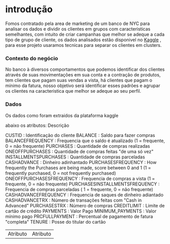 
# introdução 

Fomos contratado pela area de marketing de um banco de NYC para analisar os dados e dividir os clientes em  grupos com caracteristicas semelhantes, com intuito de criar campanhas que melhor se adeque a cada tipo de grupo de cliente, os dados analisados estão disponivel no <a href="https://www.kaggle.com/datasets/arjunbhasin2013/ccdata">Kaggle</a> , para esse projeto usaramos tecnicas para separar os clientes em clusters.

### Contexto do negócio

No banco à diversos comportamentos que podemos identificar dos clientes através de suas movimentações em sua conta e a contração de produtos, tem clientes que pagam suas vendas a vista, há clientes que pagam o mínimo da fatura, nosso objetivo será identificar esses padrões e agrupar os clientes na caracteristica que melhor se adeque ao seu perfil.

### Dados

Os dados como foram extraidos da plataforma kaggle
<table>
abaixo os atributos:
  <tr><td>Atributo </td><td>Atributo</td>Descrição</tr>  

CUSTID : Identificação do cliente
BALANCE : Saldo para fazer compras
BALANCEFREQUENCY : Frequencia que o saldo é atualizado (1 = frequente, 0 = não frequente)
PURCHASES : Quantidade de compras realizadas
ONEOFFPURCHASES : Quantidade de compras feitas "de uma só vez"
INSTALLMENTSPURCHASES : Quantidade de compras parceladas
CASHADVANCE : Dinheiro adinhantado
PURCHASESFREQUENCY : How frequently the Purchases are being made, score between 0 and 1 (1 = frequently purchased, 0 = not frequently purchased)
ONEOFFPURCHASESFREQUENCY : Frequencia de compras a vista (1 = frequente, 0 = não frequente)
PURCHASESINSTALLMENTSFREQUENCY : Frequencia de compras parceladas ( 1 = frequente, 0 = não frequente)
CASHADVANCEFREQUENCY : Frequencia de saques de dinheiro adiantado
CASHADVANCETRX : Número de transações feitas com "Cash in Advanced"
PURCHASESTRX : Número de compras
CREDITLIMIT : Limite de cartão de crédito
PAYMENTS : Valor Pago
MINIMUM_PAYMENTS : Valor mínimo pago
PRCFULLPAYMENT : Percentual de pagamento de fatura "completa"
TENURE : Posse do titular do cartão
</table> 
 





